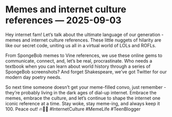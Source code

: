 # Memes and internet culture references — 2025-09-03

Hey internet fam! Let’s talk about the ultimate language of our generation - memes and internet culture references. These little nuggets of hilarity are like our secret code, uniting us all in a virtual world of LOLs and ROFLs.

From SpongeBob memes to Vine references, we use these online gems to communicate, connect, and, let’s be real, procrastinate. Who needs a textbook when you can learn about world history through a series of SpongeBob screenshots? And forget Shakespeare, we’ve got Twitter for our modern day poetry needs.

So next time someone doesn’t get your meme-filled convo, just remember - they’re probably living in the dark ages of dial-up internet. Embrace the memes, embrace the culture, and let’s continue to shape the internet one iconic reference at a time. Stay woke, stay meme-ing, and always keep it 100. Peace out! 🔥🤳🏼 #InternetCulture #MemeLife #TeenBlogger